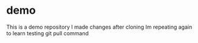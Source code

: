 # demo
This is a demo repository
I made changes after cloning
Im repeating again to learn
testing git pull command
